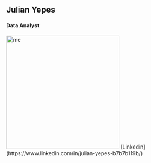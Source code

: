 ## **Julian Yepes**
#### Data Analyst
<img width="300" height="300" src="https://user-images.githubusercontent.com/100659117/156863712-e9dd535b-06ab-48fc-b694-237072a4c375.jpg" alt="me">
[Linkedin] (https://www.linkedin.com/in/julian-yepes-b7b7b119b/)
